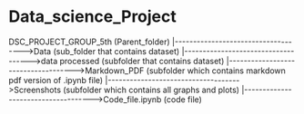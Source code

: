 # Data_science_Project
DSC_PROJECT_GROUP_5th (Parent_folder)
                   |------------------------------------>Data  (sub_folder that contains dataset)
                   |------------------------------------>data processed  (subfolder that contains dataset)
                   |------------------------------------>Markdown_PDF  (subfolder which contains markdown pdf version of .ipynb file)
                   |------------------------------------>Screenshots (subfolder which contains all graphs and plots)
                   |------------------------------------>Code_file.ipynb (code file)
